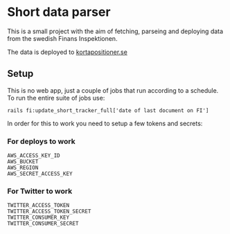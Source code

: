 # Short data parser

This is a small project with the aim of fetching, parseing and deploying data from the swedish Finans Inspektionen.

The data is deployed to [kortapositioner.se](http://kortapositioner.se)

## Setup

This is no web app, just a couple of jobs that run according to a schedule. To run the entire suite of jobs use:

```
rails fi:update_short_tracker_full['date of last document on FI']
```

In order for this to work you need to setup a few tokens and secrets:


### For deploys to work
```
AWS_ACCESS_KEY_ID
AWS_BUCKET
AWS_REGION
AWS_SECRET_ACCESS_KEY
```

### For Twitter to work
```
TWITTER_ACCESS_TOKEN
TWITTER_ACCESS_TOKEN_SECRET
TWITTER_CONSUMER_KEY
TWITTER_CONSUMER_SECRET
```
